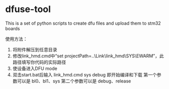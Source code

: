dfuse-tool
==========

This is a set of python scripts to create dfu files and upload them to stm32 boards

使用方法：
1.	将附件解压到任意目录
2.	修改link_hmd.cmd中“set projectPath=..\Link\link_hmd\SYS\EWARM”，此路径填写你代码的实际路径
3.	使设备进入DFU mode
4.	双击start.bat后输入 link_hmd.cmd sys debug 即开始编译和下载
第一个参数可以是 bl0、bl1、sys
第二个参数可以是 debug、release
